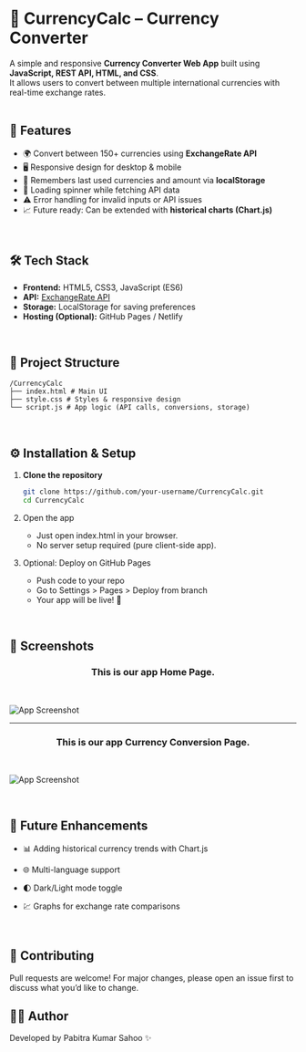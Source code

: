 # 💱 CurrencyCalc – Currency Converter

A simple and responsive **Currency Converter Web App** built using **JavaScript, REST API, HTML, and CSS**.  
It allows users to convert between multiple international currencies with real-time exchange rates.  
<br>

## 🚀 Features
- 🌍 Convert between 150+ currencies using **ExchangeRate API**  
- 🖥 Responsive design for desktop & mobile  
- 💾 Remembers last used currencies and amount via **localStorage**  
- 🔄 Loading spinner while fetching API data  
- ⚠️ Error handling for invalid inputs or API issues  
- 📈 Future ready: Can be extended with **historical charts (Chart.js)**  
<br>

## 🛠️ Tech Stack
- **Frontend:** HTML5, CSS3, JavaScript (ES6)  
- **API:** [ExchangeRate API](https://api.exchangerate-api.com/)  
- **Storage:** LocalStorage for saving preferences  
- **Hosting (Optional):** GitHub Pages / Netlify  
<br>

## 📂 Project Structure
```
/CurrencyCalc
├── index.html # Main UI
├── style.css # Styles & responsive design
└── script.js # App logic (API calls, conversions, storage)
```
<br>

## ⚙️ Installation & Setup
1. **Clone the repository**
   ```bash
   git clone https://github.com/your-username/CurrencyCalc.git
   cd CurrencyCalc

2. Open the app
   - Just open index.html in your browser.
   - No server setup required (pure client-side app).

3. Optional: Deploy on GitHub Pages
   - Push code to your repo
   - Go to Settings > Pages > Deploy from branch
   - Your app will be live! 🎉
  <br>
  
## 📸 Screenshots
<h3 align="center"> This is our app Home Page.</h3> <br>

![App Screenshot](currencycalc-home.png)
<br>

<hr>
<h3 align="center"> This is our app Currency Conversion Page.</h3> <br>

![App Screenshot](currencyconversion.png)

<br>

## 🔮 Future Enhancements

- 📊 Adding historical currency trends with Chart.js

- 🌐 Multi-language support

- 🌓 Dark/Light mode toggle

- 💹 Graphs for exchange rate comparisons
<br>

## 🤝 Contributing
Pull requests are welcome! For major changes, please open an issue first to discuss what you’d like to change.
<br>


## 👨‍💻 Author
Developed by Pabitra Kumar Sahoo ✨
